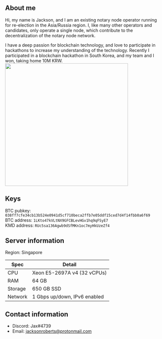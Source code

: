 ## About me
Hi, my name is Jackson, and I am an existing notary node operator running for re-election in the Asia/Russia region. I, like many other operators and candidates, only operate a single node, which contribute to the decentralization of the notary node network.

I have a deep passion for blockchain technology, and love to participate in hackathons to increase my understanding of the technology. Recently I participated in a blockchain hackathon in South Korea, and my team and I won, taking home 10M KRW.
<img src="https://i.imgur.com/Mu2nUkb.jpg" width=400>

## Keys

BTC pubkey: `038ff7cfe34cb13b524e0941d5cf710beca2ffb7e05ddf15ced7d4f14fbb0a6f69`  
BTC address: `1LKto47kVLtNX9GFCBLevHGv1hq9qFSyE7`  
KMD address: `RUc5sa136Agwb9dSfMKn1oc7myHkUzeZf4`

## Server information

Region: Singapore

| Spec    | Detail              |
|---------|---------------------|
| CPU     | Xeon E5-2697A v4 (32 vCPUs) |
| RAM     | 64 GB               |
| Storage | 650 GB SSD          |
| Network | 1 Gbps up/down, IPv6 enabled |


## Contact information

- Discord: Jax#4739
- Email: jacksonroberts@protonmail.com
